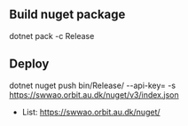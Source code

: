 
## Build nuget package
dotnet pack -c Release

## Deploy 

dotnet nuget push bin/Release/<name-of-nupkg-file> --api-key=<api-key> -s https://swwao.orbit.au.dk/nuget/v3/index.json


* List: https://swwao.orbit.au.dk/nuget/